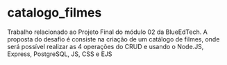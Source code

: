 # catalogo_filmes
Trabalho relacionado ao Projeto Final do módulo 02 da BlueEdTech. A proposta do desafio é consiste na criação de um catálogo de filmes, onde será possível realizar as 4 operações do CRUD e usando o Node.JS, Express, PostgreSQL, JS, CSS e EJS
